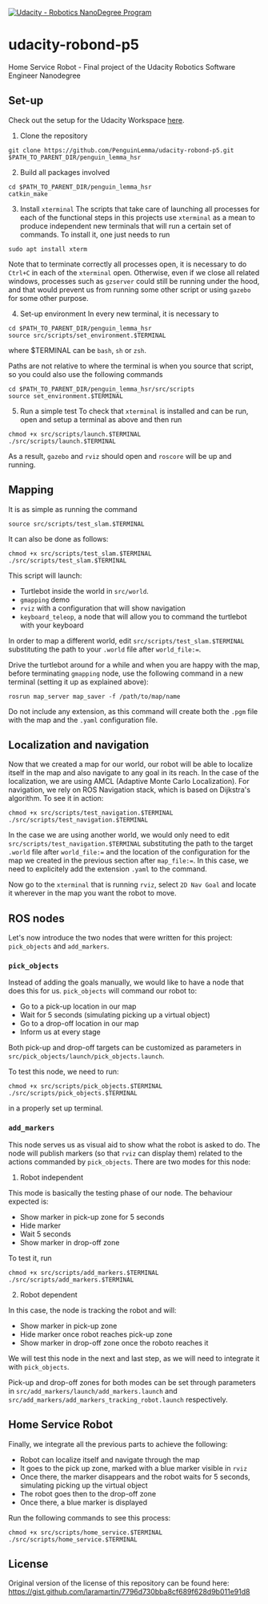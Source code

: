 [![Udacity - Robotics NanoDegree Program](https://s3-us-west-1.amazonaws.com/udacity-robotics/Extra+Images/RoboND_flag.png)](https://www.udacity.com/robotics)

# udacity-robond-p5
Home Service Robot - Final project of the Udacity Robotics Software Engineer Nanodegree

## Set-up

Check out the setup for the Udacity Workspace [here](doc/UDACITY_WS_SETUP.md).

1. Clone the repository
```git
git clone https://github.com/PenguinLemma/udacity-robond-p5.git $PATH_TO_PARENT_DIR/penguin_lemma_hsr
```

2. Build all packages involved
```shell
cd $PATH_TO_PARENT_DIR/penguin_lemma_hsr
catkin_make
```

3. Install `xterminal`
The scripts that take care of launching all processes for each of the functional steps in this projects use `xterminal` as a mean to produce independent new terminals that will run a certain set of commands. To install it, one just needs to run
```shell
sudo apt install xterm
```

Note that to terminate correctly all processes open, it is necessary to do `Ctrl+C` in each of the `xterminal` open. Otherwise, even if we close all related windows, processes such as `gzserver` could still be running under the hood, and that would prevent us from running some other script or using `gazebo` for some other purpose.

4. Set-up environment
In every new terminal, it is necessary to
```shell
cd $PATH_TO_PARENT_DIR/penguin_lemma_hsr
source src/scripts/set_environment.$TERMINAL
```
where $TERMINAL can be `bash`, `sh` or `zsh`.

Paths are not relative to where the terminal is when you source that script, so you could also use the following commands
```shell
cd $PATH_TO_PARENT_DIR/penguin_lemma_hsr/src/scripts
source set_environment.$TERMINAL
```

5. Run a simple test
To check that `xterminal` is installed and can be run, open and setup a terminal as above and then run
```shell
chmod +x src/scripts/launch.$TERMINAL
./src/scripts/launch.$TERMINAL
```

As a result, `gazebo` and `rviz` should open and `roscore` will be up and running.

## Mapping

It is as simple as running the command
```shell
source src/scripts/test_slam.$TERMINAL
```
It can also be done as follows:
```shell
chmod +x src/scripts/test_slam.$TERMINAL
./src/scripts/test_slam.$TERMINAL
```

This script will launch:
 - Turtlebot inside the world in `src/world`.
 - `gmapping` demo
 - `rviz` with a configuration that will show navigation
 - `keyboard_teleop`, a node that will allow you to command the turtlebot with your keyboard

In order to map a different world, edit `src/scripts/test_slam.$TERMINAL` substituting the path to your `.world` file after `world_file:=`.

Drive the turtlebot around for a while and when you are happy with the map, before terminating `gmapping` node, use the following command in a new terminal (setting it up as explained above):
```shell
rosrun map_server map_saver -f /path/to/map/name
```
Do not include any extension, as this command will create both the `.pgm` file with the map and the `.yaml` configuration file.

## Localization and navigation

Now that we created a map for our world, our robot will be able to localize itself in the map and also navigate to any goal in its reach. In the case of the localization, we are using AMCL (Adaptive Monte Carlo Localization). For navigation, we rely on ROS Navigation stack, which is based on Dijkstra's algorithm. To see it in action:
```shell
chmod +x src/scripts/test_navigation.$TERMINAL
./src/scripts/test_navigation.$TERMINAL
```
In the case we are using another world, we would only need to edit `src/scripts/test_navigation.$TERMINAL` substituting the path to the target `.world` file after `world_file:=` and the location of the configuration for the map we created in the previous section after `map_file:=`. In this case, we need to explicitely add the extension `.yaml` to the command.

Now go to the `xterminal` that is running `rviz`, select `2D Nav Goal` and locate it wherever in the map you want the robot to move.

## ROS nodes

Let's now introduce the two nodes that were written for this project: `pick_objects` and `add_markers`.

### `pick_objects`

Instead of adding the goals manually, we would like to have a node that does this for us. `pick_objects` will command our robot to:
- Go to a pick-up location in our map
- Wait for 5 seconds (simulating picking up a virtual object)
- Go to a drop-off location in our map
- Inform us at every stage

Both pick-up and drop-off targets can be customized as parameters in `src/pick_objects/launch/pick_objects.launch`.

To test this node, we need to run:
```shell
chmod +x src/scripts/pick_objects.$TERMINAL
./src/scripts/pick_objects.$TERMINAL
```
in a properly set up terminal.

### `add_markers`

This node serves us as visual aid to show what the robot is asked to do. The node will publish markers (so that `rviz` can display them) related to the actions commanded by `pick_objects`. There are two modes for this node:

1. Robot independent

This mode is basically the testing phase of our node. The behaviour expected is:
- Show marker in pick-up zone for 5 seconds
- Hide marker
- Wait 5 seconds
- Show marker in drop-off zone

To test it, run
```shell
chmod +x src/scripts/add_markers.$TERMINAL
./src/scripts/add_markers.$TERMINAL
```

2. Robot dependent

In this case, the node is tracking the robot and will:
- Show marker in pick-up zone
- Hide marker once robot reaches pick-up zone
- Show marker in drop-off zone once the roboto reaches it

We will test this node in the next and last step, as we will need to integrate it with `pick_objects`.

Pick-up and drop-off zones for both modes can be set through parameters in `src/add_markers/launch/add_markers.launch` and `src/add_markers/add_markers_tracking_robot.launch` respectively.

## Home Service Robot

Finally, we integrate all the previous parts to achieve the following:

- Robot can localize itself and navigate through the map
- It goes to the pick up zone, marked with a blue marker visible in `rviz`
- Once there, the marker disappears and the robot waits for 5 seconds, simulating picking up the virtual object
- The robot goes then to the drop-off zone
- Once there, a blue marker is displayed

Run the following commands to see this process:
```shell
chmod +x src/scripts/home_service.$TERMINAL
./src/scripts/home_service.$TERMINAL
```

## License
Original version of the license of this repository can be found here:
https://gist.github.com/laramartin/7796d730bba8cf689f628d9b011e91d8
